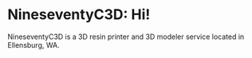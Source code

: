# NineseventyC3D: Hi!

NineseventyC3D is a 3D resin printer and 3D modeler service located in Ellensburg, WA.
